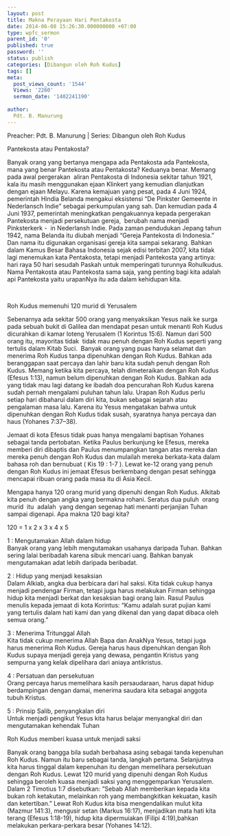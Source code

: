 ```yaml
---
layout: post
title: Makna Perayaan Hari Pentakosta
date: 2014-06-08 15:26:30.000000000 +07:00
type: wpfc_sermon
parent_id: '0'
published: true
password: ''
status: publish
categories: [Dibangun oleh Roh Kudus]
tags: []
meta:
  post_views_count: '1544'
  Views: '2260'
  sermon_date: '1402241190'
  
author:
  Pdt. B. Manurung
---
```

<p>Preacher: Pdt. B. Manurung | Series: Dibangun oleh Roh Kudus</p>
<p>Pantekosta atau Pentakosta?</p>
<p>Banyak orang yang bertanya mengapa ada Pentakosta ada Pantekosta, mana yang benar Pantekosta atau Pentakosta? Keduanya benar. Memang pada awal pergerakan  aliran Pentakosta di Indonesia sekitar tahun 1921, kala itu masih menggunakan ejaan Klinkert yang kemudian dlanjutkan dengan ejaan Melayu. Karena kemajuan yang pesat, pada 4 Juni 1924, pemerintah Hindia Belanda mengakui eksistensi “De Pinkster Gemeente in Nederlansch Indie” sebagai perkumpulan yang sah. Dan kemudian pada 4 Juni 1937, pemerintah meningkatkan pengakuannya kepada pergerakan Pantekosta menjadi persekutuan gereja,  berubah nama menjadi  Pinksterkerk -  in Nederlansh Indie. Pada zaman pendudukan Jepang tahun 1942, nama Belanda itu diubah menjadi “Gereja Pantekosta di Indonesia.” Dan nama itu digunakan organisasi gereja kita sampai sekarang. Bahkan dalam Kamus Besar Bahasa Indonesia sejak edisi terbitan 2007, kita tidak lagi menemukan kata Pentakosta, tetapi menjadi Pantekosta yang artinya: hari raya 50 hari sesudah Paskah untuk memperingati turunnya Rohulkudus. Nama Pentakosta atau Pantekosta sama saja, yang penting bagi kita adalah api Pantekosta yaitu urapanNya itu ada dalam kehidupan kita.</p>
<p> </p>
<p>Roh Kudus memenuhi 120 murid di Yerusalem</p>
<p>Sebenarnya ada sekitar 500 orang yang menyaksikan Yesus naik ke surga pada sebuah bukit di Galilea dan mendapat pesan untuk menanti Roh Kudus dicurahkan di kamar loteng Yerusalem (1 Korintus 15:6). Namun dari 500 orang itu, mayoritas tidak  tidak mau penuh dengan Roh Kudus seperti yang tertulis dalam Kitab Suci.  Banyak orang yang puas hanya selamat dan menerima Roh Kudus tanpa dipenuhkan dengan Roh Kudus. Bahkan ada beranggapan saat percaya dan lahir baru kita sudah penuh dengan Roh Kudus. Memang ketika kita percaya, telah dimeteraikan dengan Roh Kudus (Efesus 1:13), namun belum dipenuhkan dengan Roh Kudus. Bahkan ada yang tidak mau lagi datang ke ibadah doa pencurahan Roh Kudus karena sudah pernah mengalami puluhan tahun lalu. Urapan Roh Kudus perlu setiap hari dibaharui dalam diri kita, bukan sebagai sejarah atau pengalaman masa lalu. Karena itu Yesus mengatakan bahwa untuk dipenuhkan dengan Roh Kudus tidak susah, syaratnya hanya percaya dan  haus (Yohanes 7:37–38).</p>
<p>Jemaat di kota Efesus tidak puas hanya mengalami baptisan Yohanes sebagai tanda pertobatan. Ketika Paulus berkunjung ke Efesus, mereka memberi diri dibaptis dan Paulus menumpangkan tangan atas mereka dan mereka penuh dengan Roh Kudus dan mulailah mereka berkata-kata dalam bahasa roh dan bernubuat ( Kis 19 : 1-7 ). Lewat ke-12 orang yang penuh dengan Roh Kudus ini jemaat Efesus berkembang dengan pesat sehingga mencapai ribuan orang pada masa itu di Asia Kecil.</p>
<p>Mengapa hanya 120 orang murid yang dipenuhi dengan Roh Kudus. Alkitab kita penuh dengan angka yang bermakna rohani. Seratus dua puluh  orang murid  itu  adalah  yang dengan segenap hati menanti perjanjian Tuhan sampai digenapi. Apa makna 120 bagi kita?</p>
<p>120 = 1 x 2 x 3 x 4 x 5</p>
<p>	1 : Mengutamakan Allah dalam hidup<br />
Banyak orang yang lebih mengutamakan usahanya daripada Tuhan. Bahkan sering lalai beribadah karena sibuk mencari uang. Bahkan banyak mengutamakan adat lebih daripada beribadat.</p>
<p>	2 : Hidup yang menjadi kesaksian<br />
Dalam Alkiab, angka dua berbicara dari hal saksi. Kita tidak cukup hanya menjadi pendengar Firman, tetapi juga harus melakukan Firman sehingga hidup kita menjadi berkat dan kesaksian bagi orang lain. Rasul Paulus menulis kepada jemaat di kota Korintus: “Kamu adalah surat pujian kami yang tertulis dalam hati kami dan yang dikenal dan yang dapat dibaca oleh semua orang.”</p>
<p>	3 : Menerima Tritunggal Allah<br />
Kita tidak cukup menerima Allah Bapa dan AnakNya Yesus, tetapi juga harus menerima Roh Kudus. Gereja harus haus dipenuhkan dengan Roh Kudus supaya menjadi gereja yang dewasa, pengantin Kristus yang sempurna yang kelak dipelihara dari aniaya antikristus.</p>
<p>	4 : Persatuan dan persekutuan<br />
Orang percaya harus memelihara kasih persaudaraan, harus dapat hidup berdampingan dengan damai, menerima saudara kita sebagai anggota tubuh Kristus.</p>
<p>	5 : Prinsip Salib, penyangkalan diri<br />
Untuk menjadi pengikut Yesus kita harus belajar menyangkal diri dan mengutamakan kehendak Tuhan</p>
<p>Roh Kudus memberi kuasa untuk menjadi saksi </p>
<p>Banyak orang bangga bila sudah berbahasa asing sebagai tanda kepenuhan Roh Kudus. Namun itu baru sebagai tanda, langkah pertama. Selanjutnya kita harus tinggal dalam kepenuhan itu dengan memelihara persekutuan dengan Roh Kudus. Lewat 120 murid yang dipenuhi dengan Roh Kudus sehingga beroleh kuasa menjadi saksi yang menggemparkan Yerusalem. Dalam 2 Timotius 1:7 disebutkan: ”Sebab Allah memberikan kepada kita bukan roh ketakutan, melainkan roh yang membangkitkan kekuatan, kasih dan ketertiban.” Lewat Roh Kudus kita bisa mengendalikan mulut kita (Mazmur 141:3), mengusir setan (Markus 16:17), menjadikan mata hati kita terang (Efesus 1:18-19), hidup kita dipermuiakan (Filipi 4:19),bahkan melakukan perkara-perkara besar (Yohanes 14:12).</p>
